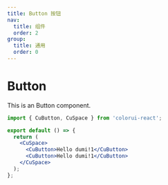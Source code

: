 ```yaml
---
title: Button 按钮
nav:
  title: 组件
  order: 2
group:
  title: 通用
  order: 0
---
```


# Button

This is an Button component.

```jsx
import { CuButton, CuSpace } from 'colorui-react';

export default () => {
  return (
    <CuSpace>
      <CuButton>Hello dumi!1</CuButton>
      <CuButton>Hello dumi!1</CuButton>
    </CuSpace>
  );
};
```

<!-- <API id="CuButton"></API> -->
